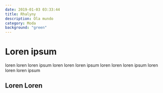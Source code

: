 ```yaml
---
date: 2019-01-03 03:33:44
title: Rhalyny
description: Ola mundo
category: Moda
background: "green"
---
```


# Loren ipsum

loren loren loren ipsum loren loren loren ipsum loren loren loren ipsum loren loren loren ipsum

## Loren Loren
